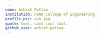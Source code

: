 ```yaml
---
name: Ashish Puttaa
institution: PSNA College of Engineering
profile_pic: ash.jpg
quote: Cool, cool cool cool.
github_user: ashish-puttaa
---
```


